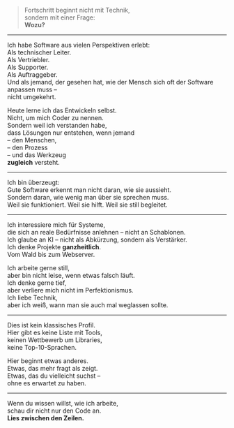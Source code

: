 > Fortschritt beginnt nicht mit Technik,  
> sondern mit einer Frage:  
> **Wozu?**

---

Ich habe Software aus vielen Perspektiven erlebt:  
Als technischer Leiter.  
Als Vertriebler.  
Als Supporter.  
Als Auftraggeber.  
Und als jemand, der gesehen hat, wie der Mensch sich oft der Software anpassen muss –  
nicht umgekehrt.

Heute lerne ich das Entwickeln selbst.  
Nicht, um mich Coder zu nennen.  
Sondern weil ich verstanden habe,  
dass Lösungen nur entstehen, wenn jemand  
– den Menschen,  
– den Prozess  
– und das Werkzeug  
**zugleich** versteht.

---

Ich bin überzeugt:  
Gute Software erkennt man nicht daran, wie sie aussieht.  
Sondern daran, wie wenig man über sie sprechen muss.  
Weil sie funktioniert. Weil sie hilft. Weil sie still begleitet.

---

Ich interessiere mich für Systeme,  
die sich an reale Bedürfnisse anlehnen – nicht an Schablonen.  
Ich glaube an KI – nicht als Abkürzung, sondern als Verstärker.  
Ich denke Projekte **ganzheitlich**.  
Vom Wald bis zum Webserver.

Ich arbeite gerne still,  
aber bin nicht leise, wenn etwas falsch läuft.  
Ich denke gerne tief,  
aber verliere mich nicht im Perfektionismus.  
Ich liebe Technik,  
aber ich weiß, wann man sie auch mal weglassen sollte.

---

Dies ist kein klassisches Profil.  
Hier gibt es keine Liste mit Tools,  
keinen Wettbewerb um Libraries,  
keine Top-10-Sprachen.

Hier beginnt etwas anderes.  
Etwas, das mehr fragt als zeigt.  
Etwas, das du vielleicht suchst –  
ohne es erwartet zu haben.

---

Wenn du wissen willst, wie ich arbeite,  
schau dir nicht nur den Code an.  
**Lies zwischen den Zeilen.**
